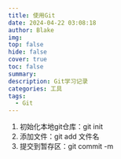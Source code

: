 ```yaml
---
title: 使用Git
date: 2024-04-22 03:08:18
author: Blake
img: 
top: false
hide: false
cover: true
toc: false
summary: 
description: Git学习记录
categories: 工具
tags:
  - Git
---
```

1. 初始化本地git仓库：git init
2. 添加文件：git add 文件名
3. 提交到暂存区：git commit -m 